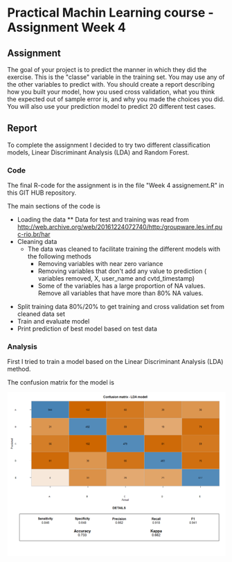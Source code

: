 # Practical Machin Learning course - Assignment Week 4

## Assignment
The goal of your project is to predict the manner in which they did the exercise. This is the "classe" variable in the training set. You may use any of the other variables to predict with. You should create a report describing how you built your model, how you used cross validation, what you think the expected out of sample error is, and why you made the choices you did. You will also use your prediction model to predict 20 different test cases.


## Report

To complete the assignment I decided to try two different classification models, Linear Discriminant Analysis (LDA) and Random Forest.


### Code
The final R-code for the assignment is in the file "Week 4 assignement.R" in this GIT HUB repository. 

The main sections of the code is

* Loading the data
  **	Data for test and training was read from  http://web.archive.org/web/20161224072740/http:/groupware.les.inf.puc-rio.br/har
* Cleaning data
  * The data was cleaned to facilitate training the different models with the following methods
    - Removing variables with near zero variance
    - Removing variables that don't add any value to prediction ( variables removed,  X,  user_name and cvtd_timestamp) 
    - Some of the variables has a large proportion of NA values. Remove all variables that have more than 80% NA values. 
- Split training data 80%/20% to get training  and cross validation set from cleaned data set
- Train and evaluate model 
- Print prediction of best model based on test data

### Analysis
First I tried to train a model based on the Linear Discriminant Analysis (LDA) method. 

The confusion matrix for the model is

![Confusion Matrix LDA modell](https://github.com/hovardst/Practial-maching-learning-project/blob/master/Confusion%20matrix%20-%20LDA%20modell.png)
